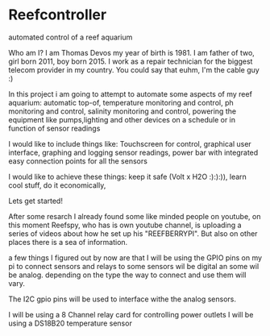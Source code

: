 # Reefcontroller
automated control of a reef aquarium

Who am I?
I am Thomas Devos my year of birth is 1981. I am father of two, girl born 2011, boy born 2015.
I work as a repair technician for the biggest telecom provider in my country. You could say that euhm,  I'm the cable guy  :)

In this project i am going to attempt to automate some aspects of my reef aquarium:
automatic top-of,
temperature monitoring and control,
ph monitoring and control,
salinity monitoring and control,
powering the equipment like pumps,lighting and other devices on a schedule or in function of sensor readings

I would like to include things like:
Touchscreen for control,
graphical user interface,
graphing and logging sensor readings,
power bar with integrated easy connection points for all the sensors

I would like to achieve these things:
keep it safe (Volt x H2O :):):)),
learn cool stuff,
do it economically,


Lets get started!

After some resarch I already found some like minded people on youtube, on this moment Reefspy, who has is own youtube channel, is uploading a series of videos about how he set up his "REEFBERRYPI".
But also on other places there is a sea of information.

a few things I figured out by now are that I will be using the GPIO pins on my pi to connect sensors and relays to
some sensors wil be digital an some wil be analog. depending on the type the way to connect and use them will vary.

The I2C gpio pins will be used to interface withe the analog sensors.

I will be using a 8 Channel relay card for controlling power outlets
I will be using a DS18B20 temperature sensor
